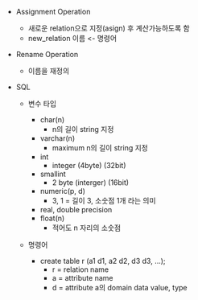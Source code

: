 - Assignment Operation
	- 새로운 relation으로 지정(asign) 후 계산가능하도록 함
	- new_relation 이름 <- 명령어
- Rename Operation
	- 이름을 재정의

- SQL
	- 변수 타입
		- char(n)
			-  n의 길이 string 지정
		- varchar(n)
			- maximum n의 길이 string 지정
		- int
			- integer (4byte) (32bit)
		- smallint
			- 2 byte (interger) (16bit)
		- numeric(p, d)
			- 3, 1 = 길이 3, 소숫점 1개 라는 의미
		- real, double precision
		- float(n)
			- 적어도 n 자리의 소숫점
	
	- 명령어
		- create table r (a1 d1, a2 d2, d3 d3, ...);
			- r = relation name
			- a = attribute name
			- d = attribute a의 domain data value, type